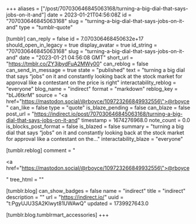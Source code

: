 +++
aliases = ["/post/707030646845063168/turning-a-big-dial-that-says-jobs-on-it-and"]
date = 2023-01-21T04:56:08Z
id = "707030646845063168"
slug = "turning-a-big-dial-that-says-jobs-on-it-and"
type = "tumblr-quote"

[tumblr]
can_reply = false
id = 7.070306468450632e+17
should_open_in_legacy = true
display_avatar = true
id_string = "707030646845063168"
slug = "turning-a-big-dial-that-says-jobs-on-it-and"
date = "2023-01-21 04:56:08 GMT"
short_url = "https://tmblr.co/ZY3jbydFuA2MWy00"
can_reblog = false
can_send_in_message = true
state = "published"
text = "turning a big dial that says &ldquo;jobs&rdquo; on it and constantly looking back at the stock market for approval like a contestant on the price is right"
interactability_reblog = "everyone"
blog_name = "indirect"
format = "markdown"
reblog_key = "bLJ6tkrM"
source = "<a href=\"https://mastodon.social/@rboyce/109723266849932556\">@rboyce</a>"
can_like = false
type = "quote"
is_blaze_pending = false
can_blaze = false
post_url = "https://indirect.io/post/707030646845063168/turning-a-big-dial-that-says-jobs-on-it-and"
timestamp = 1674276968.0
note_count = 0.0
is_blocks_post_format = false
is_blazed = false
summary = "turning a big dial that says “jobs” on it and constantly looking back at the stock market for approval like a contestant on the..."
interactability_blaze = "everyone"

[tumblr.reblog]
comment = "<p><a href=\"https://mastodon.social/@rboyce/109723266849932556\">@rboyce</a></p>"
tree_html = ""

[tumblr.blog]
can_show_badges = false
name = "indirect"
title = "indirect"
description = ""
url = "https://indirect.io/"
uuid = "t:PgyUJU3SA2Klwyt81UWAwQ"
updated = 1739927643.0

[tumblr.blog.tumblrmart_accessories]
+++
